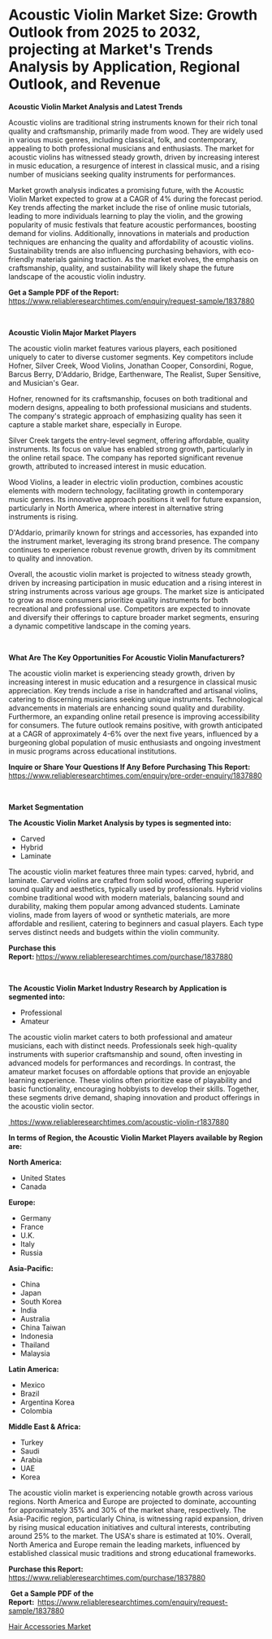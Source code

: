 <p><h1>Acoustic Violin Market Size: Growth Outlook from 2025 to 2032, projecting at Market's Trends Analysis by Application, Regional Outlook, and Revenue</h1></p><p><strong>Acoustic Violin Market Analysis and Latest Trends</strong></p>
<p><p>Acoustic violins are traditional string instruments known for their rich tonal quality and craftsmanship, primarily made from wood. They are widely used in various music genres, including classical, folk, and contemporary, appealing to both professional musicians and enthusiasts. The market for acoustic violins has witnessed steady growth, driven by increasing interest in music education, a resurgence of interest in classical music, and a rising number of musicians seeking quality instruments for performances. </p><p>Market growth analysis indicates a promising future, with the Acoustic Violin Market expected to grow at a CAGR of 4% during the forecast period. Key trends affecting the market include the rise of online music tutorials, leading to more individuals learning to play the violin, and the growing popularity of music festivals that feature acoustic performances, boosting demand for violins. Additionally, innovations in materials and production techniques are enhancing the quality and affordability of acoustic violins. Sustainability trends are also influencing purchasing behaviors, with eco-friendly materials gaining traction. As the market evolves, the emphasis on craftsmanship, quality, and sustainability will likely shape the future landscape of the acoustic violin industry.</p></p>
<p><strong>Get a Sample PDF of the Report:&nbsp;</strong> <a href="https://www.reliableresearchtimes.com/enquiry/request-sample/1837880?utm_campaign=2271&utm_medium=2&utm_source=Github&utm_content=ia&utm_term=06022025&utm_id=acoustic-violin">https://www.reliableresearchtimes.com/enquiry/request-sample/1837880</a></p>
<p>&nbsp;</p>
<p><strong>Acoustic Violin Major Market Players</strong></p>
<p><p>The acoustic violin market features various players, each positioned uniquely to cater to diverse customer segments. Key competitors include Hofner, Silver Creek, Wood Violins, Jonathan Cooper, Consordini, Rogue, Barcus Berry, D'Addario, Bridge, Earthenware, The Realist, Super Sensitive, and Musician's Gear. </p><p>Hofner, renowned for its craftsmanship, focuses on both traditional and modern designs, appealing to both professional musicians and students. The company's strategic approach of emphasizing quality has seen it capture a stable market share, especially in Europe. </p><p>Silver Creek targets the entry-level segment, offering affordable, quality instruments. Its focus on value has enabled strong growth, particularly in the online retail space. The company has reported significant revenue growth, attributed to increased interest in music education. </p><p>Wood Violins, a leader in electric violin production, combines acoustic elements with modern technology, facilitating growth in contemporary music genres. Its innovative approach positions it well for future expansion, particularly in North America, where interest in alternative string instruments is rising. </p><p>D'Addario, primarily known for strings and accessories, has expanded into the instrument market, leveraging its strong brand presence. The company continues to experience robust revenue growth, driven by its commitment to quality and innovation. </p><p>Overall, the acoustic violin market is projected to witness steady growth, driven by increasing participation in music education and a rising interest in string instruments across various age groups. The market size is anticipated to grow as more consumers prioritize quality instruments for both recreational and professional use. Competitors are expected to innovate and diversify their offerings to capture broader market segments, ensuring a dynamic competitive landscape in the coming years.</p></p>
<p>&nbsp;</p>
<p><strong>What Are The Key Opportunities For Acoustic Violin Manufacturers?</strong></p>
<p><p>The acoustic violin market is experiencing steady growth, driven by increasing interest in music education and a resurgence in classical music appreciation. Key trends include a rise in handcrafted and artisanal violins, catering to discerning musicians seeking unique instruments. Technological advancements in materials are enhancing sound quality and durability. Furthermore, an expanding online retail presence is improving accessibility for consumers. The future outlook remains positive, with growth anticipated at a CAGR of approximately 4-6% over the next five years, influenced by a burgeoning global population of music enthusiasts and ongoing investment in music programs across educational institutions.</p></p>
<p><strong>Inquire or Share Your Questions If Any Before Purchasing This Report:</strong> <a href="https://www.reliableresearchtimes.com/enquiry/pre-order-enquiry/1837880?utm_campaign=2271&utm_medium=2&utm_source=Github&utm_content=ia&utm_term=06022025&utm_id=acoustic-violin">https://www.reliableresearchtimes.com/enquiry/pre-order-enquiry/1837880</a></p>
<p>&nbsp;</p>
<p><strong>Market Segmentation</strong></p>
<p><strong>The Acoustic Violin Market Analysis by types is segmented into:</strong></p>
<p><ul><li>Carved</li><li>Hybrid</li><li>Laminate</li></ul></p>
<p><p>The acoustic violin market features three main types: carved, hybrid, and laminate. Carved violins are crafted from solid wood, offering superior sound quality and aesthetics, typically used by professionals. Hybrid violins combine traditional wood with modern materials, balancing sound and durability, making them popular among advanced students. Laminate violins, made from layers of wood or synthetic materials, are more affordable and resilient, catering to beginners and casual players. Each type serves distinct needs and budgets within the violin community.</p></p>
<p><strong>Purchase this Report:&nbsp;</strong><a href="https://www.reliableresearchtimes.com/purchase/1837880?utm_campaign=2271&utm_medium=2&utm_source=Github&utm_content=ia&utm_term=06022025&utm_id=acoustic-violin">https://www.reliableresearchtimes.com/purchase/1837880</a></p>
<p>&nbsp;</p>
<p><strong>The Acoustic Violin Market Industry Research by Application is segmented into:</strong></p>
<p><ul><li>Professional</li><li>Amateur</li></ul></p>
<p><p>The acoustic violin market caters to both professional and amateur musicians, each with distinct needs. Professionals seek high-quality instruments with superior craftsmanship and sound, often investing in advanced models for performances and recordings. In contrast, the amateur market focuses on affordable options that provide an enjoyable learning experience. These violins often prioritize ease of playability and basic functionality, encouraging hobbyists to develop their skills. Together, these segments drive demand, shaping innovation and product offerings in the acoustic violin sector.</p></p>
<p><a href="https://www.reliableresearchtimes.com/acoustic-violin-r1837880?utm_campaign=2271&utm_medium=2&utm_source=Github&utm_content=ia&utm_term=06022025&utm_id=acoustic-violin">&nbsp;https://www.reliableresearchtimes.com/acoustic-violin-r1837880</a></p>
<p><strong>In terms of Region, the Acoustic Violin Market Players available by Region are:</strong></p>
<p>
    <p> <strong> North America: </strong>
        <ul>
            <li>United States</li>
            <li>Canada</li>
        </ul>
        </p> 
    <p> <strong> Europe: </strong>
        <ul>
            <li>Germany</li>
            <li>France</li>
            <li>U.K.</li>
            <li>Italy</li>
            <li>Russia</li>
        </ul>
        </p> 
    <p> <strong> Asia-Pacific: </strong>
        <ul>
            <li>China</li>
            <li>Japan</li>
            <li>South Korea</li>
            <li>India</li>
            <li>Australia</li>
            <li>China Taiwan</li>
            <li>Indonesia</li>
            <li>Thailand</li>
            <li>Malaysia</li>
        </ul>
        </p> 
    <p> <strong> Latin America: </strong>
        <ul>
            <li>Mexico</li>
            <li>Brazil</li>
            <li>Argentina Korea</li>
            <li>Colombia</li>
        </ul>
        </p> 
    <p> <strong> Middle East & Africa: </strong>
        <ul>
            <li>Turkey</li>
            <li>Saudi</li>
            <li>Arabia</li>
            <li>UAE</li>
            <li>Korea</li>
        </ul>
    </p>
    </p>
<p><p>The acoustic violin market is experiencing notable growth across various regions. North America and Europe are projected to dominate, accounting for approximately 35% and 30% of the market share, respectively. The Asia-Pacific region, particularly China, is witnessing rapid expansion, driven by rising musical education initiatives and cultural interests, contributing around 25% to the market. The USA's share is estimated at 10%. Overall, North America and Europe remain the leading markets, influenced by established classical music traditions and strong educational frameworks.</p></p>
<p><strong>Purchase this Report: </strong><a href="https://www.reliableresearchtimes.com/purchase/1837880?utm_campaign=2271&utm_medium=2&utm_source=Github&utm_content=ia&utm_term=06022025&utm_id=acoustic-violin">https://www.reliableresearchtimes.com/purchase/1837880</a></p>
<p>&nbsp;<strong>Get a Sample PDF of the Report:&nbsp;&nbsp;</strong><a href="https://www.reliableresearchtimes.com/enquiry/request-sample/1837880?utm_campaign=2271&utm_medium=2&utm_source=Github&utm_content=ia&utm_term=06022025&utm_id=acoustic-violin">https://www.reliableresearchtimes.com/enquiry/request-sample/1837880</a></p>
<p><strong></strong></p>
<p><p><a href="https://github.com/antonioc6hal/Market-Research-Report-List-1/blob/main/hair-accessories-market.md?utm_campaign=2271&utm_medium=2&utm_source=Github&utm_content=ia&utm_term=06022025&utm_id=acoustic-violin">Hair Accessories Market</a></p></p>